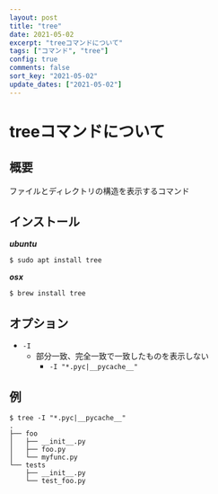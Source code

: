 ```yaml
---
layout: post
title: "tree"
date: 2021-05-02
excerpt: "treeコマンドについて"
tags: ["コマンド", "tree"]
config: true
comments: false
sort_key: "2021-05-02"
update_dates: ["2021-05-02"]
---
```


# treeコマンドについて

## 概要
ファイルとディレクトリの構造を表示するコマンド  

## インストール

***ubuntu***
```console
$ sudo apt install tree
```

***osx***
```console
$ brew install tree
```

## オプション
 - `-I`
   - 部分一致、完全一致で一致したものを表示しない
	 - `-I "*.pyc|__pycache__"`

## 例

```console
$ tree -I "*.pyc|__pycache__"
.
├── foo
│   ├── __init__.py
│   ├── foo.py
│   └── myfunc.py
└── tests
    ├── __init__.py
    └── test_foo.py
```



